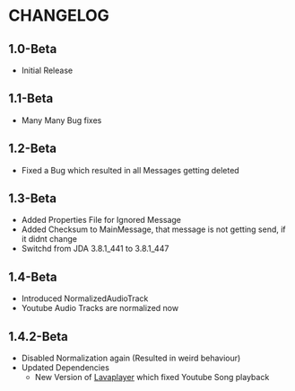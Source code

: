 # CHANGELOG

## 1.0-Beta

- Initial Release

## 1.1-Beta

- Many Many Bug fixes

## 1.2-Beta

- Fixed a Bug which resulted in all Messages getting deleted

## 1.3-Beta

- Added Properties File for Ignored Message
- Added Checksum to MainMessage, that message is not getting send, if it didnt change
- Switchd from JDA 3.8.1_441 to 3.8.1_447

## 1.4-Beta

- Introduced NormalizedAudioTrack
- Youtube Audio Tracks are normalized now

## 1.4.2-Beta

- Disabled Normalization again (Resulted in weird behaviour)
- Updated Dependencies
    - New Version of [Lavaplayer](https://github.com/sedmelluq/lavaplayer) which fixed Youtube Song playback